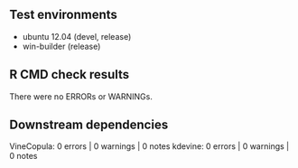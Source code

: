 ## Test environments
* ubuntu 12.04 (devel, release) 
* win-builder (release)

## R CMD check results
There were no ERRORs or WARNINGs. 

## Downstream dependencies
VineCopula: 0 errors | 0 warnings | 0 notes
kdevine:    0 errors | 0 warnings | 0 notes
